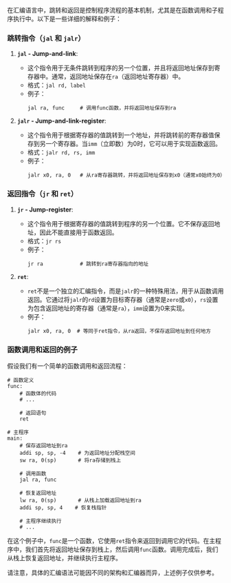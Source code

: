 在汇编语言中，跳转和返回是控制程序流程的基本机制，尤其是在函数调用和子程序执行中。以下是一些详细的解释和例子：

### 跳转指令（`jal` 和 `jalr`）

1. **`jal` - Jump-and-link**:
   - 这个指令用于无条件跳转到程序的另一个位置，并且将返回地址保存到寄存器中。通常，返回地址保存在`ra`（返回地址寄存器）中。
   - 格式：`jal rd, label`
   - 例子：
     ```assembly
     jal ra, func     # 调用func函数，并将返回地址保存到ra
     ```

2. **`jalr` - Jump-and-link-register**:
   - 这个指令用于根据寄存器的值跳转到一个地址，并将跳转前的寄存器值保存到另一个寄存器。当`imm`（立即数）为0时，它可以用于实现函数返回。
   - 格式：`jalr rd, rs, imm`
   - 例子：
     ```assembly
     jalr x0, ra, 0   # 从ra寄存器跳转，并将返回地址保存到x0（通常x0始终为0）
     ```

### 返回指令（`jr` 和 `ret`）

1. **`jr` - Jump-register**:
   - 这个指令用于根据寄存器的值跳转到程序的另一个位置。它不保存返回地址，因此不能直接用于函数返回。
   - 格式：`jr rs`
   - 例子：
     ```assembly
     jr ra            # 跳转到ra寄存器指向的地址
     ```

2. **`ret`**:
   - `ret`不是一个独立的汇编指令，而是`jalr`的一种特殊用法，用于从函数调用返回。它通过将`jalr`的`rd`设置为目标寄存器（通常是`zero`或`x0`），`rs`设置为包含返回地址的寄存器（通常是`ra`），`imm`设置为0来实现。
   - 例子：
     ```assembly
     jalr x0, ra, 0  # 等同于ret指令，从ra返回，不保存返回地址到任何地方
     ```

### 函数调用和返回的例子

假设我们有一个简单的函数调用和返回流程：

```assembly
# 函数定义
func:
    # 函数体的代码
    # ...

    # 返回语句
    ret

# 主程序
main:
    # 保存返回地址到ra
    addi sp, sp, -4    # 为返回地址分配栈空间
    sw ra, 0(sp)       # 将ra存储到栈上

    # 调用函数
    jal ra, func

    # 恢复返回地址
    lw ra, 0(sp)       # 从栈上加载返回地址到ra
    addi sp, sp, 4    # 恢复栈指针

    # 主程序继续执行
    # ...
```

在这个例子中，`func`是一个函数，它使用`ret`指令来返回到调用它的代码。在主程序中，我们首先将返回地址保存到栈上，然后调用`func`函数。调用完成后，我们从栈上恢复返回地址，并继续执行主程序。

请注意，具体的汇编语法可能因不同的架构和汇编器而异，上述例子仅供参考。
